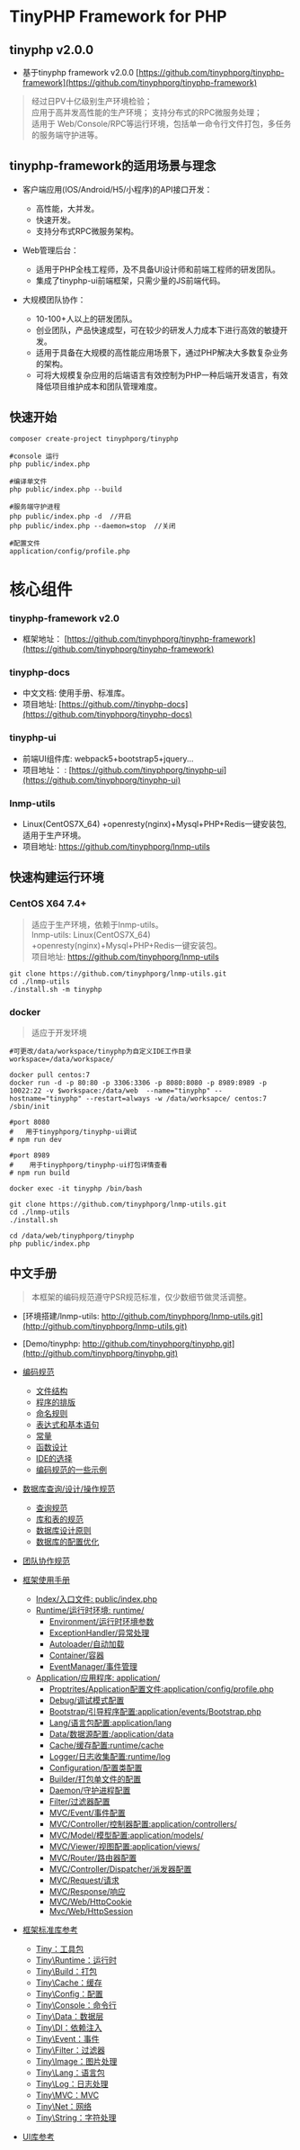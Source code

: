 TinyPHP Framework for PHP
====

tinyphp v2.0.0
----

+ 基于tinyphp framework v2.0.0 [https://github.com/tinyphporg/tinyphp-framework](https://github.com/tinyphporg/tinyphp-framework)
  
> 经过日PV十亿级别生产环境检验；  
> 应用于高并发高性能的生产环境；
> 支持分布式的RPC微服务处理；    
> 适用于 Web/Console/RPC等运行环境，包括单一命令行文件打包，多任务的服务端守护进等。   

tinyphp-framework的适用场景与理念
---- 
* 客户端应用(IOS/Android/H5/小程序)的API接口开发：
    * 高性能，大并发。
    * 快速开发。
    * 支持分布式RPC微服务架构。
    
*  Web管理后台：
    * 适用于PHP全栈工程师，及不具备UI设计师和前端工程师的研发团队。
    * 集成了tinyphp-ui前端框架，只需少量的JS前端代码。 
    
* 大规模团队协作：
    * 10-100+人以上的研发团队。
    * 创业团队，产品快速成型，可在较少的研发人力成本下进行高效的敏捷开发。
    * 适用于具备在大规模的高性能应用场景下，通过PHP解决大多数复杂业务的架构。
    * 可将大规模复杂应用的后端语言有效控制为PHP一种后端开发语言，有效降低项目维护成本和团队管理难度。   
    
快速开始
----
```shell
composer create-project tinyphporg/tinyphp

#console 运行
php public/index.php

#编译单文件
php public/index.php --build

#服务端守护进程
php public/index.php -d  //开启
php public/index.php --daemon=stop  //关闭

#配置文件 
application/config/profile.php
``` 
核心组件
====

### tinyphp-framework v2.0 
+ 框架地址：   [https://github.com/tinyphporg/tinyphp-framework](https://github.com/tinyphporg/tinyphp-framework)    

### tinyphp-docs
+ 中文文档: 使用手册、标准库。  
+ 项目地址: [https://github.com//tinyphp-docs](https://github.com/tinyphporg/tinyphp-docs)   

### tinyphp-ui  
+ 前端UI组件库: webpack5+bootstrap5+jquery...     
+ 项目地址： : [https://github.com/tinyphporg/tinyphp-ui](https://github.com/tinyphporg/tinyphp-ui)  

### lnmp-utils   
+ Linux(CentOS7X_64) +openresty(nginx)+Mysql+PHP+Redis一键安装包, 适用于生产环境。    
+ 项目地址: https://github.com/tinyphporg/lnmp-utils

快速构建运行环境
----

### CentOS X64 7.4+
> 适应于生产环境，依赖于lnmp-utils。   
> lnmp-utils: Linux(CentOS7X_64) +openresty(nginx)+Mysql+PHP+Redis一键安装包。    
> 项目地址: https://github.com/tinyphporg/lnmp-utils    

```shell
git clone https://github.com/tinyphporg/lnmp-utils.git
cd ./lnmp-utils
./install.sh -m tinyphp
```

### docker
>  适应于开发环境

```shell
#可更改/data/workspace/tinyphp为自定义IDE工作目录
workspace=/data/workspace/

docker pull centos:7
docker run -d -p 80:80 -p 3306:3306 -p 8080:8080 -p 8989:8989 -p 10022:22 -v $workspace:/data/web  --name="tinyphp" --hostname="tinyphp" --restart=always -w /data/worksapce/ centos:7 /sbin/init

#port 8080 
#   用于tinyphporg/tinyphp-ui调试
# npm run dev

#port 8989 
#    用于tinyphporg/tinyphp-ui打包详情查看
# npm run build

docker exec -it tinyphp /bin/bash

git clone https://github.com/tinyphporg/lnmp-utils.git
cd ./lnmp-utils
./install.sh 

cd /data/web/tinyphporg/tinyphp
php public/index.php

```

中文手册
---- 
> 本框架的编码规范遵守PSR规范标准，仅少数细节做灵活调整。    
* [环境搭建/lnmp-utils: http://github.com/tinyphporg/lnmp-utils.git](http://github.com/tinyphporg/lnmp-utils.git)
* [Demo/tinyphp: http://github.com/tinyphporg/tinyphp.git](http://github.com/tinyphporg/tinyphp.git)
* [编码规范](https://github.com/tinyphporg/tinyphp-docs/tree/master/docs/standard/coding.md)
  * [文件结构](https://github.com/tinyphporg/tinyphp-docs/blob/master/docs/standard/coding_file.md)   
  * [程序的排版](https://github.com/tinyphporg/tinyphp-docs/blob/master/docs/standard/coding_program_typesetting.md)    
  * [命名规则](https://github.com/tinyphporg/tinyphp-docs/blob/master/docs/standard/coding_rules.md)  
  * [表达式和基本语句](https://github.com/tinyphporg/tinyphp-docs/blob/master/docs/standard/coding_expression.md)  
  * [常量](https://github.com/tinyphporg/tinyphp-docs/blob/master/docs/standard/coding/constant.md)  
  * [函数设计](https://github.com/tinyphporg/tinyphp-docs/blob/master/docs/standard/coding/function.md)  
  * [IDE的选择](https://github.com/tinyphporg/tinyphp-docs/blob/master/docs/standard/coding_ide.md)  
  * [编码规范的一些示例](https://github.com/tinyphporg/tinyphp-docs/blob/master/docs/standard/coding_example.md)  
* [数据库查询/设计/操作规范](https://github.com/tinyphporg/tinyphp-docs/blob/master/docs/standard/db.md)
  * [查询规范](https://github.com/tinyphporg/tinyphp-docs/blob/master/docs/standard/db_select.md)
  * [库和表的规范](https://github.com/tinyphporg/tinyphp-docs/blob/master/docs/standard/db_dbtable.md)
  * [数据库设计原则](https://github.com/tinyphporg/tinyphp-docs/blob/master/docs/standard/db_design.md)
  * [数据库的配置优化](https://github.com/tinyphporg/tinyphp-docs/blob/master/docs/standard/db_optimization.md)
* [团队协作规范](https://github.com/tinyphporg/tinyphp-docs/blob/master/docs/standard/team.md)
* [框架使用手册](https://github.com/tinyphporg/tinyphp-docs/blob/master/docs/manual/readme.md) 
   * [Index/入口文件:    public/index.php](https://github.com/tinyphporg/tinyphp-docs/blob/master/docs/manual/index.md)      
   * [Runtime/运行时环境: runtime/](https://github.com/tinyphporg/tinyphp-docs/blob/master/docs/manual/runtime.md)    
      * [Environment/运行时环境参数](https://github.com/tinyphporg/tinyphp-docs/blob/master/docs/manual/runtime_env.md)  
      * [ExceptionHandler/异常处理](https://github.com/tinyphporg/tinyphp-docs/blob/master/docs/manual/runtime_exception.md)   
      * [Autoloader/自动加载](https://github.com/tinyphporg/tinyphp-docs/blob/master/docs/manual/runtime_autoloader.md)   
      * [Container/容器](https://github.com/tinyphporg/tinyphp-docs/blob/master/docs/manual/runtime_container.md)   
      * [EventManager/事件管理](https://github.com/tinyphporg/tinyphp-docs/blob/master/docs/manual/runtime_event.md)  
    * [Application/应用程序: application/](https://github.com/tinyphporg/tinyphp-docs/blob/master/docs/manual/application.md)   
      * [Proptrites/Application配置文件:application/config/profile.php](https://github.com/tinyphporg/tinyphp-docs/blob/master/docs/manual/profile.md)
      * [Debug/调试模式配置](https://github.com/tinyphporg/tinyphp-docs/blob/master/docs/manual/debug.md)
      * [Bootstrap/引导程序配置:application/events/Bootstrap.php](https://github.com/tinyphporg/tinyphp-docs/blob/master/docs/manual/bootstrap.md)
      * [Lang/语言包配置:application/lang](https://github.com/tinyphporg/tinyphp-docs/blob/master/docs/manual/lang.md)
      * [Data/数据源配置:/application/data](https://github.com/tinyphporg/tinyphp-docs/blob/master/docs/manual/data.md)
      * [Cache/缓存配置:runtime/cache](https://github.com/tinyphporg/tinyphp-docs/blob/master/docs/manual/cache.md)
      * [Logger/日志收集配置:runtime/log](https://github.com/tinyphporg/tinyphp-docs/blob/master/docs/manual/logger.md)
      * [Configuration/配置类配置](https://github.com/tinyphporg/tinyphp-docs/blob/master/docs/manual/configuration.md)
      * [Builder/打包单文件的配置](https://github.com/tinyphporg/tinyphp-docs/blob/master/docs/manual/builder.md)
      * [Daemon/守护进程配置](https://github.com/tinyphporg/tinyphp-docs/blob/master/docs/manual/daemon.md)
      * [Filter/过滤器配置](https://github.com/tinyphporg/tinyphp-docs/blob/master/docs/manual/filter.md)
      * [MVC/Event/事件配置](https://github.com/tinyphporg/tinyphp-docs/blob/master/docs/manual/mvc_event.md)
      * [MVC/Controller/控制器配置:application/controllers/](https://github.com/tinyphporg/tinyphp-docs/blob/master/docs/manual/mvc_controller.md)
      * [MVC/Model/模型配置:application/models/](https://github.com/tinyphporg/tinyphp-docs/blob/master/docs/manual/mvc_model.md)
      * [MVC/Viewer/视图配置:application/views/](https://github.com/tinyphporg/tinyphp-docs/blob/master/docs/manual/mvc_viewer.md)
      * [MVC/Router/路由器配置](https://github.com/tinyphporg/tinyphp-docs/blob/master/docs/manual/mvc_router.md)
      * [MVC/Controller/Dispatcher/派发器配置](https://github.com/tinyphporg/tinyphp-docs/blob/master/docs/manual/mvc_dispatcher.md)
      * [MVC/Request/请求](https://github.com/tinyphporg/tinyphp-docs/blob/master/docs/manual/mvc_request.md)
      * [MVC/Response/响应](https://github.com/tinyphporg/tinyphp-docs/blob/master/docs/manual/mvc_response.md)
      * [MVC/Web/HttpCookie](https://github.com/tinyphporg/tinyphp-docs/blob/master/docs/manual/mvc_cookie.md)
      * [Mvc/Web/HttpSession](https://github.com/tinyphporg/tinyphp-docs/blob/master/docs/manual/mvc_session.md)            
    
* [框架标准库参考](https://github.com/tinyphporg/tinyphp-docs/blob/master/docs/lib/)
    * [Tiny：工具包](https://github.com/tinyphporg/tinyphp-docs/blob/master/docs/lib/tiny.md)
    * [Tiny\Runtime：运行时](https://github.com/tinyphporg/tinyphp-docs/blob/master/docs/lib/runtime.md)
    * [Tiny\Build：打包](https://github.com/tinyphporg/tinyphp-docs/blob/master/docs/lib/build.md)
    * [Tiny\Cache：缓存](https://github.com/tinyphporg/tinyphp-docs/blob/master/docs/lib/cache.md)
    * [Tiny\Config：配置](https://github.com/tinyphporg/tinyphp-docs/blob/master/docs/lib/config.md)
    * [Tiny\Console：命令行](https://github.com/tinyphporg/tinyphp-docs/blob/master/docs/lib/console.md)
    * [Tiny\Data：数据层](https://github.com/tinyphporg/tinyphp-docs/blob/master/docs/lib/data.md)
    * [Tiny\DI：依赖注入](https://github.com/tinyphporg/tinyphp-docs/blob/master/docs/lib/di.md)
    * [Tiny\Event：事件](https://github.com/tinyphporg/tinyphp-docs/blob/master/docs/lib/event.md)
    * [Tiny\Filter：过滤器](https://github.com/tinyphporg/tinyphp-docs/blob/master/docs/lib/filter.md)   
    * [Tiny\Image：图片处理](https://github.com/tinyphporg/tinyphp-docs/blob/master/docs/lib/image.md)
    * [Tiny\Lang：语言包](https://github.com/tinyphporg/tinyphp-docs/blob/master/docs/lib/lang.md)
    * [Tiny\Log：日志处理](https://github.com/tinyphporg/tinyphp-docs/blob/master/docs/lib/log.md)
    * [Tiny\MVC：MVC](https://github.com/tinyphporg/tinyphp-docs/blob/master/docs/lib/mvc.md)
    * [Tiny\Net：网络](https://github.com/tinyphporg/tinyphp-docs/blob/master/docs/lib/net.md)
    * [Tiny\String：字符处理](https://github.com/tinyphporg/tinyphp-docs/blob/master/docs/lib/string.md) 
   
* [UI库参考](https://github.com/tinyphporg/tinyphp-docs/blob/master/docs/ui/)   
